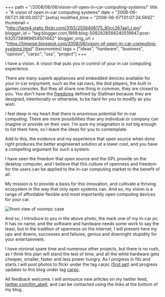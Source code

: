 +++
path = "/2008/06/06/vision-of-open-in-car-computing-systems/"
title = "A vision of open in-car computing systems"
date = "2008-06-06T21:36:00.007Z"
[extra]
modified_time = "2008-06-07T01:07:24.569Z"
thumbnail = "http://farm4.static.flickr.com/3155/2556406175_90cc267ae1_t.jpg"
blogger_id = "tag:blogger.com,1999:blog-5082828566240519947.post-6325738989654501442"
blogger_orig_url = "https://timwise.blogspot.com/2008/06/vision-of-open-in-car-computing-systems.html"
[taxonomies]
tags = ["ideas", "hardware", "business", "opinion", "carpc", "oss", "project"]
+++

I have a vision. A vision that puts you in control of your in car computing
experience.  

There are many superb appliances and embedded devices available for your in-car
enjoyment, such as the sat navs, the dvd players, the built in games consoles.
But they all share one thing in common, they are closed to you. You don't have
the [freedoms](http://www.fsf.org/about/what-is-free-software) defined by
Stallman because they are designed, intentionally or otherwise, to be hard for
you to modify as you wish.  

I feel deep in my heart that there is enormous potential for in-car computing.
There are more possibilities than any individual or company can imagine or
provide on their own. I'm sure my imagination is not big enough to list them
here, so I leave the ideas for you to contemplate.  

Add to this, the evidence and my experience that open source when done right
produces the better engineered solution at a lower cost, and you have a
compelling argument for such a system.  

I have seen the freedom that open source and the GPL provide on the desktop
computer, and I believe that this culture of openness and freedom for the users
can be applied to the in-car computing market to the benefit of all.  

My mission is to provide a basis for this innovation, and cultivate a thriving
ecosystem in the way that only open systems can. And so, my vision is a range
of affordable flexible and most importantly open computing devices for your
car.  

![front view of voompc case](/assets/carpc-case.jpg)

And so, I introduce to you in the above photo, the mark one of my in-car pc. It
has no name, and the software and hardware needs some work to say the least,
but in the tradition of openness on the internet, I will present here my ups
and downs, successes and failures, genius and downright stupidity for your
entertainment.  

I have minimal spare time and numerous other projects, but there is no rush, as
I think this plan will stand the test of time, and all the while hardware gets
cheaper, smaller, faster and less power hungry. As I progress in fits and
starts I will post photos to flickr under the tag carpc ([first
set](http://www.flickr.com/photos/tim_abell/sets/72157605474187579/)) and
progress updates to this blog under tag
[carpc](http://timwise.blogspot.com/search/label/carpc).  

All feedback welcome. I will announce new articles on my twitter feed,
[twitter.com/tim_abell](http://twitter.com/tim_abell), and can be contacted
using the links at the bottom of my blog.
